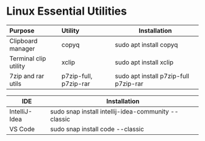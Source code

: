 # Linux Essential Utilities



| Purpose               | Utility               | Installation                          |
| :-------------------- | :-------------------- | ------------------------------------- |
| Clipboard manager     | copyq                 | sudo apt install copyq                |
| Terminal clip utility | xclip                 | sudo apt install xclip                |
| 7zip and rar utils    | p7zip-full, p7zip-rar | sudo apt install p7zip-full p7zip-rar |



| IDE           | Installation                                        |
| ------------- | --------------------------------------------------- |
| IntelliJ-Idea | sudo snap install intellij-idea-community --classic |
| VS Code       | sudo snap install code --classic                    |

